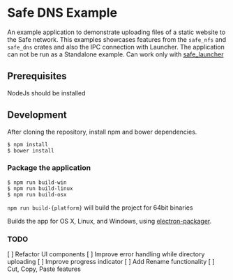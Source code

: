 # Safe DNS Example

An example application to demonstrate uploading files of a static website to the Safe network.
This examples showcases features from the `safe_nfs` and `safe_dns` crates and also the IPC connection with Launcher.
The application can not be run as a Standalone example.
Can work only with [safe_launcher](https://github.com/maidsafe/safe_launcher)

## Prerequisites
  NodeJs should be installed

## Development

After cloning the repository, install npm and bower dependencies.
```
$ npm install
$ bower install
```

### Package the application

```
$ npm run build-win
$ npm run build-linux
$ npm run build-osx
```

`npm run build-{platform}` will build the project for 64bit binaries

Builds the app for OS X, Linux, and Windows, using [electron-packager](https://github.com/maxogden/electron-packager).

### TODO

[ ] Refactor UI components
[ ] Improve error handling while directory uploading
[ ] Improve progress indicator
[ ] Add Rename functionality
[ ] Cut, Copy, Paste features
